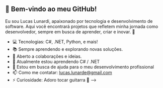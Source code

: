 ## 👋 Bem-vindo ao meu GitHub!
Eu sou Lucas Lunardi, apaixonado por tecnologia e desenvolvimento de software. Aqui você encontrará projetos que refletem minha jornada como desenvolvedor, sempre em busca de aprender, criar e inovar. 🚀

- 💻 Tecnologias: C#, .NET, Python, e mais!
- 📚 Sempre aprendendo e explorando novas soluções.
- 🤝 Aberto a colaborações e ideias.
- 🌱 Atualmente estou aprendendo C# / .NET
- 🤔 Estou em busca de ajuda para o meu desenvolvimento profissional
- 📫 Como me contatar: lucas.lunarde@gmail.com
- ⚡ Curiosidade: Adoro tocar guitarra 🎸
-->
